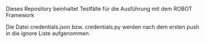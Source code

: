 Dieses Repository beinhaltet Testfälle für die Ausführung mit dem ROBOT Framework

Die Datei credentials.json bzw. credentials.py werden nach dem ersten push in die ignore Liste aufgenommen.
